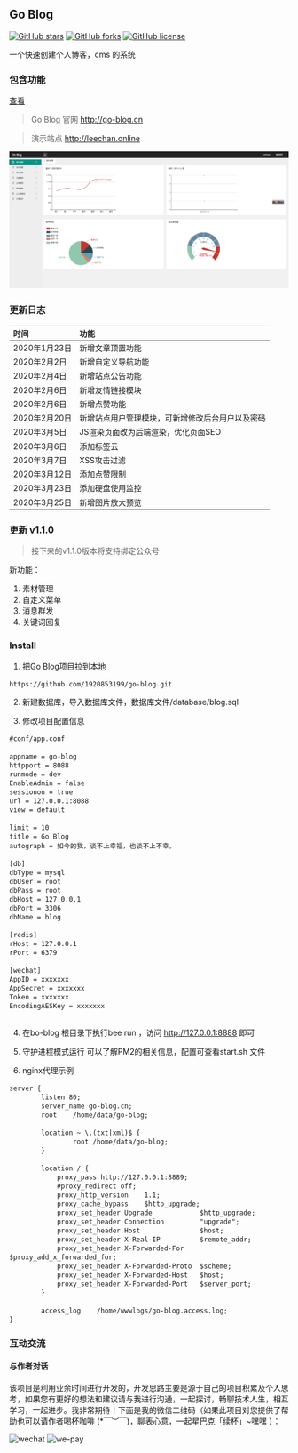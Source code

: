 ## Go Blog
[![GitHub stars](https://img.shields.io/github/stars/1920853199/go-blog)](https://github.com/1920853199/go-blog/stargazers)
[![GitHub forks](https://img.shields.io/github/forks/1920853199/go-blog)](https://github.com/1920853199/go-blog/network)
[![GitHub license](https://img.shields.io/github/license/1920853199/go-blog)](https://github.com/1920853199/go-blog/master/LICENSE)

一个快速创建个人博客，cms 的系统

### 包含功能

[查看](http://go-blog.cn "查看")

> Go Blog 官网 http://go-blog.cn

> 演示站点 http://leechan.online

![Go Blog 官网](/view.png "Go Blog 官网")

### 更新日志
|时间|功能|
|:---|:---|
|2020年1月23日|新增文章顶置功能|
|2020年2月2日|新增自定义导航功能|
|2020年2月4日|新增站点公告功能|
|2020年2月6日|新增友情链接模块|
|2020年2月6日|新增点赞功能|
|2020年2月20日|新增站点用户管理模块，可新增修改后台用户以及密码|
|2020年3月5日|JS渲染页面改为后端渲染，优化页面SEO|
|2020年3月6日|添加标签云|
|2020年3月7日|XSS攻击过滤|
|2020年3月12日|添加点赞限制|
|2020年3月23日|添加硬盘使用监控|
|2020年3月25日|新增图片放大预览|

### 更新 v1.1.0
> 接下来的v1.1.0版本将支持绑定公众号

新功能：
1. 素材管理
2. 自定义菜单
3. 消息群发
4. 关键词回复

### Install 

1. 把Go Blog项目拉到本地

```
https://github.com/1920853199/go-blog.git
```

2. 新建数据库，导入数据库文件，数据库文件/database/blog.sql

3. 修改项目配置信息

```
#conf/app.conf

appname = go-blog
httpport = 8088
runmode = dev
EnableAdmin = false
sessionon = true
url = 127.0.0.1:8088
view = default

limit = 10
title = Go Blog
autograph = 如今的我，谈不上幸福，也谈不上不幸。

[db]
dbType = mysql
dbUser = root
dbPass = root
dbHost = 127.0.0.1
dbPort = 3306
dbName = blog

[redis]
rHost = 127.0.0.1
rPort = 6379

[wechat]
AppID = xxxxxxx
AppSecret = xxxxxxx
Token = xxxxxxx
EncodingAESKey = xxxxxxx


```

4. 在bo-blog 根目录下执行bee run ，访问 http://127.0.0.1:8888 即可

5. 守护进程模式运行 可以了解PM2的相关信息，配置可查看start.sh 文件

6. nginx代理示例

```
server {
        listen 80;
        server_name go-blog.cn;
        root    /home/data/go-blog;

        location ~ \.(txt|xml)$ {
                root /home/data/go-blog;
        }

        location / {
            proxy_pass http://127.0.0.1:8889;
            #proxy_redirect off;
            proxy_http_version    1.1;
            proxy_cache_bypass    $http_upgrade;
            proxy_set_header Upgrade            $http_upgrade;
            proxy_set_header Connection         "upgrade";
            proxy_set_header Host               $host;
            proxy_set_header X-Real-IP          $remote_addr;
            proxy_set_header X-Forwarded-For    $proxy_add_x_forwarded_for;
            proxy_set_header X-Forwarded-Proto  $scheme;
            proxy_set_header X-Forwarded-Host   $host;
            proxy_set_header X-Forwarded-Port   $server_port;
        }

        access_log    /home/wwwlogs/go-blog.access.log;
}

```

### 互动交流
#### 与作者对话
该项目是利用业余时间进行开发的，开发思路主要是源于自己的项目积累及个人思考，如果您有更好的想法和建议请与我进行沟通，一起探讨，畅聊技术人生，相互学习，一起进步。我非常期待！下面是我的微信二维码（如果此项目对您提供了帮助也可以请作者喝杯咖啡 (*￣︶￣)，聊表心意，一起星巴克「续杯」~嘿嘿 ）：

<div>
<img src="http://go-blog.cn/static/uploads/20200811122125887.jpeg" width="256"alt="wechat" />
<img src="http://go-blog.cn/static/uploads/2020081112202781.jpeg" width="256" alt="we-pay" />
</div>
